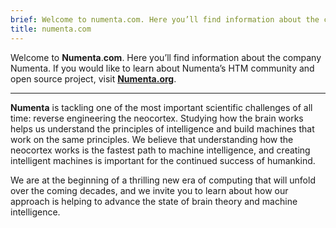 ```yaml
---
brief: Welcome to numenta.com. Here you’ll find information about the company Numenta.
title: numenta.com
---
```


Welcome to **Numenta**.**com**. Here you’ll find information about the company Numenta.
If you would like to learn about Numenta’s HTM community and open source
project, visit [**Numenta.org**](https://numenta.org).

___

**Numenta** is tackling one of the most important scientific challenges of all
time: reverse engineering the neocortex. Studying how the brain works helps us
understand the principles of intelligence and build machines that work on the
same principles. We believe that understanding how the neocortex works is the
fastest path to machine intelligence, and creating intelligent machines is
important for the continued success of humankind.

We are at the beginning of a thrilling new era of computing that will unfold
over the coming decades, and we invite you to learn about how our approach is
helping to advance the state of brain theory and machine intelligence.
